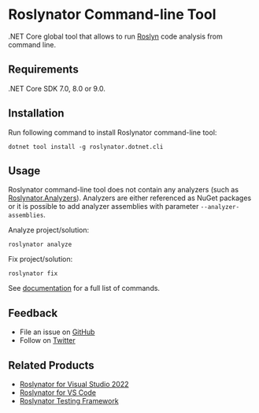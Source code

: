 # Roslynator Command-line Tool

.NET Core global tool that allows to run [Roslyn](https://github.com/dotnet/roslyn) code analysis from command line.

## Requirements

.NET Core SDK 7.0, 8.0 or 9.0.

## Installation

Run following command to install Roslynator command-line tool:
```shell
dotnet tool install -g roslynator.dotnet.cli
```

## Usage

Roslynator command-line tool does not contain any analyzers (such as [Roslynator.Analyzers](https://www.nuget.org/packages/roslynator.analyzers)).
Analyzers are either referenced as NuGet packages or it is possible to add analyzer assemblies with parameter `--analyzer-assemblies`.

Analyze project/solution:
```shell
roslynator analyze
```

Fix project/solution:
```shell
roslynator fix
```

See [documentation](https://josefpihrt.github.io/docs/roslynator/cli) for a full list of commands.

## Feedback

* File an issue on [GitHub](https://github.com/dotnet/roslynator/issues/new)
* Follow on [Twitter](https://twitter.com/roslynator)

## Related Products

* [Roslynator for Visual Studio 2022](https://marketplace.visualstudio.com/items?itemName=josefpihrt.Roslynator2022)
* [Roslynator for VS Code](https://marketplace.visualstudio.com/items?itemName=josefpihrt-vscode.roslynator)
* [Roslynator Testing Framework](https://www.nuget.org/packages/Roslynator.Testing.CSharp.Xunit)
